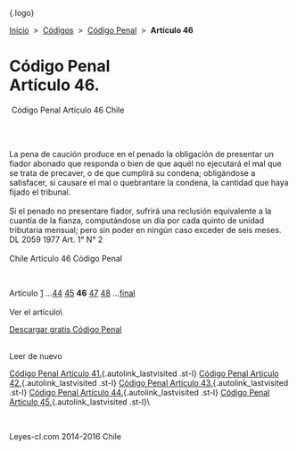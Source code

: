 <div class="wrapper">

[](/index.htm){.logo}
<div class="breadcrumbs">

[Inicio](/index.htm)  &gt;  [Códigos](/codigos.htm)  &gt;  [Código
Penal](/codigo_penal.htm "Código Penal")  &gt;  **Artículo 46**

</div>

<div class="middle">

<div class="container">

Código Penal\
Artículo 46.
=============

<div id="goser">

</div>

﻿
Código Penal Artículo 46 Chile

\
﻿
<div id="squareAds">

</div>

<div id="statya">

La pena de caución produce en el penado la obligación de presentar un
fiador abonado que responda o bien de que aquél no ejecutará el mal que
se trata de precaver, o de que cumplirá su condena; obligándose a
satisfacer, si causare el mal o quebrantare la condena, la cantidad que
haya fijado el tribunal.\
\
Si el penado no presentare fiador, sufrirá una reclusión equivalente a
la cuantía de la fianza, computándose un día por cada quinto de unidad
tributaria mensual; pero sin poder en ningún caso exceder de seis meses.
DL 2059 1977 Art. 1° N° 2\
\
Chile Artículo 46 Código Penal

</div>

﻿
<div id="ads1">

</div>

<div class="breadstat">

Artículo
[1](/codigo_penal/1.htm) ...[44](/codigo_penal/44.htm) [45](/codigo_penal/45.htm) **46** [47](/codigo_penal/47.htm) [48](/codigo_penal/48.htm) ...[final](/codigo_penal/final.htm) \
\
Ver el artículo\

</div>

[Descargar gratis Código
Penal](/codigo_penal/download.htm "Descargar gratis Código Penal") ﻿
<div style="clear: left">

</div>

\
Leer de nuevo

[Código Penal Artículo 41.](/codigo_penal/41.htm){.autolink_lastvisited
.st-l} [Código Penal Artículo
42.](/codigo_penal/42.htm){.autolink_lastvisited .st-l} [Código Penal
Artículo 43.](/codigo_penal/43.htm){.autolink_lastvisited .st-l} [Código
Penal Artículo 44.](/codigo_penal/44.htm){.autolink_lastvisited .st-l}
[Código Penal Artículo 45.](/codigo_penal/45.htm){.autolink_lastvisited
.st-l}\

</div>

﻿
<div id="LeftAds">

</div>

</div>

Leyes-cl.com 2014-2016 Chile

</div>

